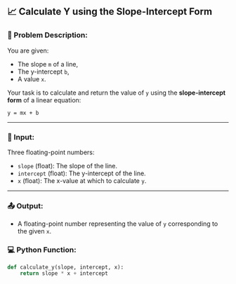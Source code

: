 ## 📈 Calculate Y using the Slope-Intercept Form

### 📝 Problem Description:

You are given:
- The slope `m` of a line,
- The y-intercept `b`,
- A value `x`.

Your task is to calculate and return the value of `y` using the **slope-intercept form** of a linear equation:

```
y = mx + b
```

---

### 🔢 Input:
Three floating-point numbers:
- `slope` (float): The slope of the line.
- `intercept` (float): The y-intercept of the line.
- `x` (float): The x-value at which to calculate `y`.

---

### 📤 Output:
- A floating-point number representing the value of `y` corresponding to the given `x`.


### 💻 Python Function:

```python
def calculate_y(slope, intercept, x):
    return slope * x + intercept
```

